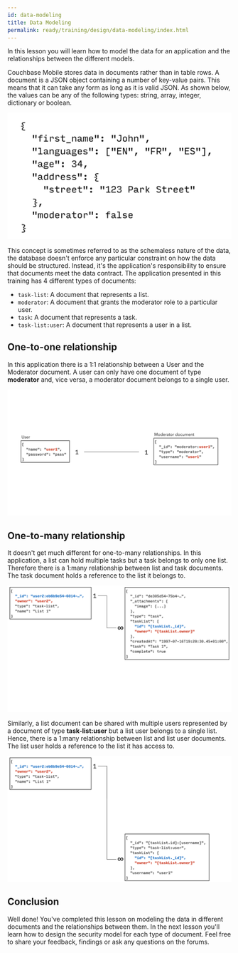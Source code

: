 ```yaml
---
id: data-modeling
title: Data Modeling
permalink: ready/training/design/data-modeling/index.html
---
```


In this lesson you will learn how to model the data for an application and the relationships between the different models.

Couchbase Mobile stores data in documents rather than in table rows. A document is a JSON object containing a number of key-value pairs. This means that it can take any form as long as it is valid JSON. As shown below, the values can be any of the following types: string, array, integer, dictionary or boolean.

<img src="img/image58.png" class="center-image" />

This concept is sometimes referred to as the schemaless nature of the data, the database doesn't enforce any particular constraint on how the data should be structured. Instead, it's the application's responsibility to ensure that documents meet the data contract. The application presented in this training has 4 different types of documents:

- `task-list`: A document that represents a list.
- `moderator`: A document that grants the moderator role to a particular user.
- `task`: A document that represents a task.
- `task-list:user`: A document that represents a user in a list.

## One-to-one relationship

In this application there is a 1:1 relationship between a User and the Moderator document. A user can only have one document of type **moderator** and, vice versa, a moderator document belongs to a single user.

![](img/image59.png)

## One-to-many relationship

It doesn't get much different for one-to-many relationships. In this application, a list can hold multiple tasks but a task belongs to only one list. Therefore there is a 1:many relationship between list and task documents. The task document holds a reference to the list it belongs to.

![](img/image60.png)

Similarly, a list document can be shared with multiple users represented by a document of type **task-list:user** but a list user belongs to a single list. Hence, there is a 1:many relationship between list and list user documents. The list user holds a reference to the list it has access to.

![](img/image61.png)

## Conclusion

Well done! You've completed this lesson on modeling the data in different documents and the relationships between them. In the next lesson you'll learn how to design the security model for each type of document. Feel free to share your feedback, findings or ask any questions on the forums.